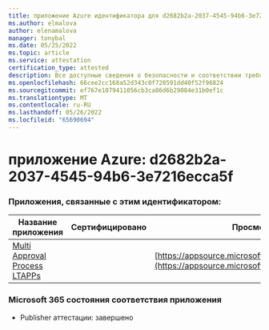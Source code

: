```yaml
---
title: приложение Azure идентификатора для d2682b2a-2037-4545-94b6-3e7216ecca5f
ms.author: elmalova
author: elenamalova
manager: tonybal
ms.date: 05/25/2022
ms.topic: article
ms.service: attestation
certification_type: attested
description: Все доступные сведения о безопасности и соответствии требованиям для d2682b2a-2037-4545-94b6-3e7216ecca5f.
ms.openlocfilehash: 66cee2cc168a52d343c0f728591dd40f52f96824
ms.sourcegitcommit: ef767e1079411056cb3ca86d6b29084e31b0ef1c
ms.translationtype: MT
ms.contentlocale: ru-RU
ms.lasthandoff: 05/26/2022
ms.locfileid: "65690694"
---
```

# <a name="azure-app-id-d2682b2a-2037-4545-94b6-3e7216ecca5f"></a>приложение Azure: d2682b2a-2037-4545-94b6-3e7216ecca5f


### <a name="apps-associated-with-this-id"></a>Приложения, связанные с этим идентификатором:
| **Название приложения** | **Сертифицировано** | **Просмотр в AppSource** |
|--------------|---------------|-----------------------|
| [Multi Approval Process LTAPPs](../forward/WA200003188.md) |  | [https://appsource.microsoft.com/product/office/WA200003188](https://appsource.microsoft.com/product/office/WA200003188) |

### <a name="microsoft-365-app-compliance-status"></a>Microsoft 365 состояния соответствия приложения
- Publisher аттестации: завершено
